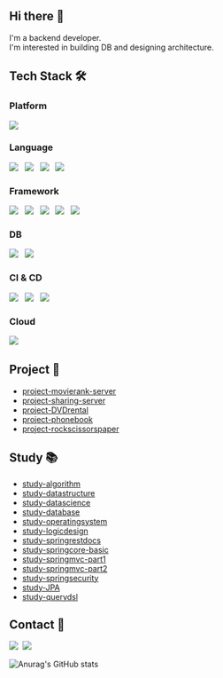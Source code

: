 ## Hi there 👋
I'm a backend developer. </br>
I'm interested in building DB and designing architecture.

## Tech Stack 🛠
### Platform
<img src="https://img.shields.io/badge/macOS-777777?style=flat&logo=Apple&logoColor=white"/>

### Language
<img src="https://img.shields.io/badge/C-A8B9CC?style=flat&logo=C&logoColor=white"/> &nbsp;
<img src="https://img.shields.io/badge/C++-00599C?style=flat&logo=C%2B%2B&logoColor=white"/> &nbsp;
<img src="https://img.shields.io/badge/Java-007396?style=flat&logo=Java&logoColor=white"/> &nbsp;
<img src="https://img.shields.io/badge/Python-3776AB?style=flat&logo=Python&logoColor=white"/> &nbsp;

### Framework
<img src="https://img.shields.io/badge/Spring-6DB33F?style=flat&logo=Spring&logoColor=white"/> &nbsp;
<img src="https://img.shields.io/badge/Spring Boot-6DB33F?style=flat&logo=Spring Boot&logoColor=white"/> &nbsp;
<img src="https://img.shields.io/badge/Spring Security-6DB33F?style=flat&logo=Spring Security&logoColor=white"/> &nbsp;
<img src="https://img.shields.io/badge/Spring Batch-6DB33F?style=flat&logo=Databricks&logoColor=white"/> &nbsp;
<img src="https://img.shields.io/badge/Spring JPA-6DB33F?style=flat&logo=Databricks&logoColor=white"/> &nbsp;

### DB
<img src="https://img.shields.io/badge/MariaDB-003545?style=flat&logo=MariaDB&logoColor=white"/> &nbsp;
<img src="https://img.shields.io/badge/PostgreSQL-4169E1?style=flat&logo=PostgreSQL&logoColor=white"/> &nbsp;

### CI & CD
<img src="https://img.shields.io/badge/Docker-2496ED?style=flat&logo=Docker&logoColor=white"/> &nbsp;
<img src="https://img.shields.io/badge/Jenkins-D24939?style=flat&logo=Jenkins&logoColor=white"/> &nbsp;
<img src="https://img.shields.io/badge/Kubernetes-326CE5?style=flat&logo=Kubernetes&logoColor=white"/> &nbsp;

### Cloud
<img src="https://img.shields.io/badge/Amazon AWS-232F3E?style=flat&logo=Amazon AWS&logoColor=white"/> &nbsp;

## Project :handshake:
- [project-movierank-server](https://github.com/rere950303/project-movierank-server)
- [project-sharing-server](https://github.com/rere950303/project-sharing-server)
- [project-DVDrental](https://github.com/rere950303/project-DVDrental)
- [project-phonebook](https://github.com/rere950303/project-phonebook)
- [project-rockscissorspaper](https://github.com/rere950303/project-rockscissorspaper)

## Study :books:
- [study-algorithm](https://github.com/rere950303/study-algorithm)
- [study-datastructure](https://github.com/rere950303/study-datastructure)
- [study-datascience](https://github.com/rere950303/study-datascience)
- [study-database](https://github.com/rere950303/study-database)
- [study-operatingsystem](https://github.com/rere950303/study-operatingsystem)
- [study-logicdesign](https://github.com/rere950303/study-logicdesign)
- [study-springrestdocs](https://github.com/rere950303/study-springrestdocs)
- [study-springcore-basic](https://github.com/rere950303/study-springcore-basic)
- [study-springmvc-part1](https://github.com/rere950303/study-springmvc-part1)
- [study-springmvc-part2](https://github.com/rere950303/study-springmvc-part2)
- [study-springsecurity](https://github.com/rere950303/study-springsecurity)
- [study-JPA](https://github.com/rere950303/study-JPA)
- [study-querydsl](https://github.com/rere950303/study-querydsl)

## Contact 💌
<a target="_blank" href="https://rere950303.github.io"><img src="https://img.shields.io/badge/Blog-CC0000?style=flat&logo=Jekyll&logoColor=white"/></a>&nbsp;
<a target="_blank" href="mailto:yhwjjang1995@naver.com"><img src="https://img.shields.io/badge/Email-03C75A?style=flat&logo=Naver&logoColor=white"/></a>&nbsp;

![Anurag's GitHub stats](https://github-readme-stats.vercel.app/api?username=rere950303&show_icons=true&theme=radical)
